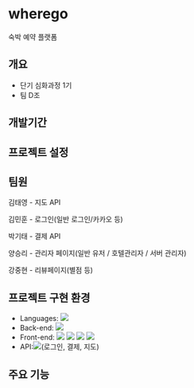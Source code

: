 # wherego
 숙박 예약 플랫폼
## 개요
+ 단기 심화과정 1기
+ 팀 D조
## 개발기간

## 프로젝트 설정


## 팀원
김태영 - 지도 API

김민훈 - 로그인(일반 로그인/카카오 등)

박기태 - 결제 API

양승리 - 관리자 페이지(일반 유저 / 호텔관리자 / 서버 관리자)

강중현 - 리뷰페이지(별점 등)

## 프로젝트 구현 환경
+ Languages: <img src="https://img.shields.io/badge/Java-007396?style=flat-square&logo=Java&logoColor=white"/>
+ Back-end: <img src="https://img.shields.io/badge/Spring-6DB33F?style=flat-square&logo=Spring&logoColor=white"/>
+ Front-end: <img src="https://img.shields.io/badge/javascript-F7DF1E?style=flat-square&logo=javascript&logoColor=white"/> <img src="https://img.shields.io/badge/JSP-007396?style=flat-square&logo=JSP&logoColor=white"/> <img src="https://img.shields.io/badge/html5-E34F26?style=flat-square&logo=html5&logoColor=white"/> <img src="https://img.shields.io/badge/html5-1572B6?style=flat-square&logo=html5&logoColor=white"/>
+ API:<img src="https://img.shields.io/badge/kakao-FFCD00?style=flat-square&logo=kakao&logoColor=white"/>(로그인, 결제, 지도)
      
## 주요 기능


